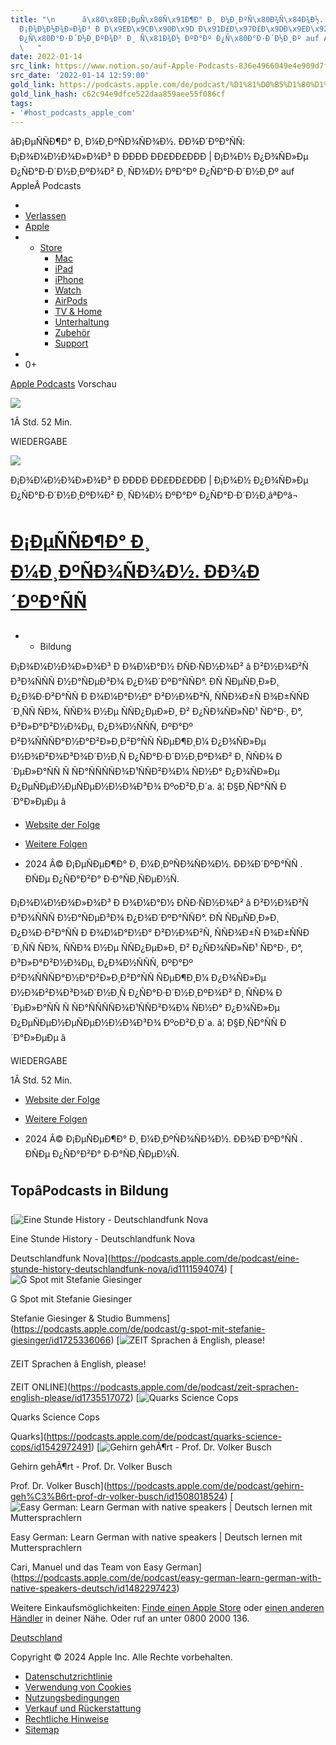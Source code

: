 ```yaml
---
title: "\n      â\x80\x8EÐ¡ÐµÑ\x80Ñ\x91Ð¶Ð° Ð¸ Ð¼Ð¸ÐºÑ\x80Ð¾Ñ\x84Ð¾Ð½. Ð\x9FÐ¾Ð´ÐºÐ°Ñ\x81Ñ\x82:
  Ð¡Ð¾Ð¼Ð½Ð¾Ð»Ð¾Ð³ Ð Ð\x9EÐ\x9CÐ\x90Ð\x9D Ð\x91Ð£Ð\x97Ð£Ð\x9DÐ\x9EÐ\x92 | Ð¡Ð¾Ð½ Ð¿Ð¾Ñ\x81Ð»Ðµ
  Ð¿Ñ\x80Ð°Ð·Ð´Ð½Ð¸ÐºÐ¾Ð² Ð¸ Ñ\x81Ð¾Ð½ ÐºÐ°Ðº Ð¿Ñ\x80Ð°Ð·Ð´Ð½Ð¸Ðº auf AppleÂ Podcasts\n
  \   "
date: 2022-01-14
src_link: https://www.notion.so/auf-Apple-Podcasts-836e4966049e4e909d7fa2a0ec4add81
src_date: '2022-01-14 12:59:00'
gold_link: https://podcasts.apple.com/de/podcast/%D1%81%D0%B5%D1%80%D1%91%D0%B6%D0%B0-%D0%B8-%D0%BC%D0%B8%D0%BA%D1%80%D0%BE%D1%84%D0%BE%D0%BD-%D0%BF%D0%BE%D0%B4%D0%BA%D0%B0%D1%81%D1%82/id1488833497?i=1000546983856
gold_link_hash: c62c94e9dfce522daa859aee55f086cf
tags:
- '#host_podcasts_apple_com'
---
```
























 âÐ¡ÐµÑÑÐ¶Ð° Ð¸ Ð¼Ð¸ÐºÑÐ¾ÑÐ¾Ð½. ÐÐ¾Ð´ÐºÐ°ÑÑ: Ð¡Ð¾Ð¼Ð½Ð¾Ð»Ð¾Ð³ Ð ÐÐÐÐ ÐÐ£ÐÐ£ÐÐÐ | Ð¡Ð¾Ð½ Ð¿Ð¾ÑÐ»Ðµ Ð¿ÑÐ°Ð·Ð´Ð½Ð¸ÐºÐ¾Ð² Ð¸ ÑÐ¾Ð½ ÐºÐ°Ðº Ð¿ÑÐ°Ð·Ð´Ð½Ð¸Ðº auf AppleÂ Podcasts
 




































* 
* [Verlassen](www.apple.com/de/shop/goto/exitstore)
* [Apple](https://www.apple.com/de/)
* + [Store](https://www.apple.com/de/shop/goto/store)
	+ [Mac](https://www.apple.com/de/mac/)
	+ [iPad](https://www.apple.com/de/ipad/)
	+ [iPhone](https://www.apple.com/de/iphone/)
	+ [Watch](https://www.apple.com/de/watch/)
	+ [AirPods](https://www.apple.com/de/airpods/)
	+ [TV & Home](https://www.apple.com/de/tv-home/)
	+ [Unterhaltung](https://www.apple.com/de/entertainment/)
	+ [Zubehör](https://www.apple.com/de/shop/goto/buy_accessories)
	+ [Support](https://support.apple.com/de-de)
* 
* 0+
















[Apple Podcasts](https://www.apple.com/de/apple-podcasts/) Vorschau


 
 


















![](/assets/artwork/1x1-42817eea7ade52607a760cbee00d1495.gif)



1Â Std. 52 Min.



WIEDERGABE









![](/assets/artwork/1x1-42817eea7ade52607a760cbee00d1495.gif)





Ð¡Ð¾Ð¼Ð½Ð¾Ð»Ð¾Ð³ Ð ÐÐÐÐ ÐÐ£ÐÐ£ÐÐÐ | Ð¡Ð¾Ð½ Ð¿Ð¾ÑÐ»Ðµ Ð¿ÑÐ°Ð·Ð´Ð½Ð¸ÐºÐ¾Ð² Ð¸ ÑÐ¾Ð½ ÐºÐ°Ðº Ð¿ÑÐ°Ð·Ð´Ð½Ð¸âªÐºâ¬
 

[Ð¡ÐµÑÑÐ¶Ð° Ð¸ Ð¼Ð¸ÐºÑÐ¾ÑÐ¾Ð½. ÐÐ¾Ð´ÐºÐ°ÑÑ](https://podcasts.apple.com/de/podcast/%D1%81%D0%B5%D1%80%D1%91%D0%B6%D0%B0-%D0%B8-%D0%BC%D0%B8%D0%BA%D1%80%D0%BE%D1%84%D0%BE%D0%BD-%D0%BF%D0%BE%D0%B4%D0%BA%D0%B0%D1%81%D1%82/id1488833497)
=============================================================================================================================================================================================================================================================================================================================================================================


* + Bildung









 







Ð¡Ð¾Ð¼Ð½Ð¾Ð»Ð¾Ð³ Ð Ð¾Ð¼Ð°Ð½ ÐÑÐ·ÑÐ½Ð¾Ð² â Ð²Ð½Ð¾Ð²Ñ Ð³Ð¾ÑÑÑ Ð½Ð°ÑÐµÐ³Ð¾ Ð¿Ð¾Ð´ÐºÐ°ÑÑÐ°. ÐÑ ÑÐµÑÐ¸Ð»Ð¸ Ð¿Ð¾Ð·Ð²Ð°ÑÑ Ð Ð¾Ð¼Ð°Ð½Ð° Ð²Ð½Ð¾Ð²Ñ, ÑÑÐ¾Ð±Ñ Ð¾Ð±ÑÑÐ´Ð¸ÑÑ ÑÐ¾, ÑÑÐ¾ Ð½Ðµ ÑÑÐ¿ÐµÐ»Ð¸ Ð² Ð¿ÑÐ¾ÑÐ»ÑÐ¹ ÑÐ°Ð·, Ð°, Ð³Ð»Ð°Ð²Ð½Ð¾Ðµ, Ð¿Ð¾Ð½ÑÑÑ, ÐºÐ°Ðº Ð²Ð¾ÑÑÑÐ°Ð½Ð°Ð²Ð»Ð¸Ð²Ð°ÑÑ ÑÐµÐ¶Ð¸Ð¼ Ð¿Ð¾ÑÐ»Ðµ Ð½Ð¾Ð²Ð¾Ð³Ð¾Ð´Ð½Ð¸Ñ Ð¿ÑÐ°Ð·Ð´Ð½Ð¸ÐºÐ¾Ð² Ð¸ ÑÑÐ¾ Ð´ÐµÐ»Ð°ÑÑ Ñ ÑÐ°ÑÑÑÑÐ¾Ð¹ÑÑÐ²Ð¾Ð¼ ÑÐ½Ð° Ð¿Ð¾ÑÐ»Ðµ Ð¿ÐµÑÐµÐ½ÐµÑÐµÐ½Ð½Ð¾Ð³Ð¾ ÐºoÐ²Ð¸Ð´a. â¦ Ð§Ð¸ÑÐ°ÑÑ Ð´Ð°Ð»ÐµÐµ â




* [Website der Folge](https://sergeymeza.mave.digital/ep-94)
* [Weitere Folgen](https://podcasts.apple.com/de/podcast/%D1%81%D0%B5%D1%80%D1%91%D0%B6%D0%B0-%D0%B8-%D0%BC%D0%B8%D0%BA%D1%80%D0%BE%D1%84%D0%BE%D0%BD-%D0%BF%D0%BE%D0%B4%D0%BA%D0%B0%D1%81%D1%82/id1488833497)


* 2024 Â© Ð¡ÐµÑÐµÐ¶Ð° Ð¸ Ð¼Ð¸ÐºÑÐ¾ÑÐ¾Ð½. ÐÐ¾Ð´ÐºÐ°ÑÑ . ÐÑÐµ Ð¿ÑÐ°Ð²Ð° Ð·Ð°ÑÐ¸ÑÐµÐ½Ñ.












Ð¡Ð¾Ð¼Ð½Ð¾Ð»Ð¾Ð³ Ð Ð¾Ð¼Ð°Ð½ ÐÑÐ·ÑÐ½Ð¾Ð² â Ð²Ð½Ð¾Ð²Ñ Ð³Ð¾ÑÑÑ Ð½Ð°ÑÐµÐ³Ð¾ Ð¿Ð¾Ð´ÐºÐ°ÑÑÐ°. ÐÑ ÑÐµÑÐ¸Ð»Ð¸ Ð¿Ð¾Ð·Ð²Ð°ÑÑ Ð Ð¾Ð¼Ð°Ð½Ð° Ð²Ð½Ð¾Ð²Ñ, ÑÑÐ¾Ð±Ñ Ð¾Ð±ÑÑÐ´Ð¸ÑÑ ÑÐ¾, ÑÑÐ¾ Ð½Ðµ ÑÑÐ¿ÐµÐ»Ð¸ Ð² Ð¿ÑÐ¾ÑÐ»ÑÐ¹ ÑÐ°Ð·, Ð°, Ð³Ð»Ð°Ð²Ð½Ð¾Ðµ, Ð¿Ð¾Ð½ÑÑÑ, ÐºÐ°Ðº Ð²Ð¾ÑÑÑÐ°Ð½Ð°Ð²Ð»Ð¸Ð²Ð°ÑÑ ÑÐµÐ¶Ð¸Ð¼ Ð¿Ð¾ÑÐ»Ðµ Ð½Ð¾Ð²Ð¾Ð³Ð¾Ð´Ð½Ð¸Ñ Ð¿ÑÐ°Ð·Ð´Ð½Ð¸ÐºÐ¾Ð² Ð¸ ÑÑÐ¾ Ð´ÐµÐ»Ð°ÑÑ Ñ ÑÐ°ÑÑÑÑÐ¾Ð¹ÑÑÐ²Ð¾Ð¼ ÑÐ½Ð° Ð¿Ð¾ÑÐ»Ðµ Ð¿ÐµÑÐµÐ½ÐµÑÐµÐ½Ð½Ð¾Ð³Ð¾ ÐºoÐ²Ð¸Ð´a. â¦ Ð§Ð¸ÑÐ°ÑÑ Ð´Ð°Ð»ÐµÐµ â











 







WIEDERGABE

1Â Std. 52 Min.



* [Website der Folge](https://sergeymeza.mave.digital/ep-94)
* [Weitere Folgen](https://podcasts.apple.com/de/podcast/%D1%81%D0%B5%D1%80%D1%91%D0%B6%D0%B0-%D0%B8-%D0%BC%D0%B8%D0%BA%D1%80%D0%BE%D1%84%D0%BE%D0%BD-%D0%BF%D0%BE%D0%B4%D0%BA%D0%B0%D1%81%D1%82/id1488833497)


* 2024 Â© Ð¡ÐµÑÐµÐ¶Ð° Ð¸ Ð¼Ð¸ÐºÑÐ¾ÑÐ¾Ð½. ÐÐ¾Ð´ÐºÐ°ÑÑ . ÐÑÐµ Ð¿ÑÐ°Ð²Ð° Ð·Ð°ÑÐ¸ÑÐµÐ½Ñ.







TopâPodcasts in Bildung
-------------------------





[![Eine Stunde History - Deutschlandfunk Nova](/assets/artwork/1x1-42817eea7ade52607a760cbee00d1495.gif)






 





 Eine Stunde History - Deutschlandfunk Nova



 Deutschlandfunk Nova](https://podcasts.apple.com/de/podcast/eine-stunde-history-deutschlandfunk-nova/id1111594074)
[![G Spot mit Stefanie Giesinger](/assets/artwork/1x1-42817eea7ade52607a760cbee00d1495.gif)






 





 G Spot mit Stefanie Giesinger



 Stefanie Giesinger & Studio Bummens](https://podcasts.apple.com/de/podcast/g-spot-mit-stefanie-giesinger/id1725336066)
[![ZEIT Sprachen â English, please!](/assets/artwork/1x1-42817eea7ade52607a760cbee00d1495.gif)






 





 ZEIT Sprachen â English, please!



 ZEIT ONLINE](https://podcasts.apple.com/de/podcast/zeit-sprachen-english-please/id1735517072)
[![Quarks Science Cops](/assets/artwork/1x1-42817eea7ade52607a760cbee00d1495.gif)






 





 Quarks Science Cops



 Quarks](https://podcasts.apple.com/de/podcast/quarks-science-cops/id1542972491)
[![Gehirn gehÃ¶rt - Prof. Dr. Volker Busch](/assets/artwork/1x1-42817eea7ade52607a760cbee00d1495.gif)






 





 Gehirn gehÃ¶rt - Prof. Dr. Volker Busch



 Prof. Dr. Volker Busch](https://podcasts.apple.com/de/podcast/gehirn-geh%C3%B6rt-prof-dr-volker-busch/id1508018524)
[![Easy German: Learn German with native speakers | Deutsch lernen mit Muttersprachlern](/assets/artwork/1x1-42817eea7ade52607a760cbee00d1495.gif)






 





 Easy German: Learn German with native speakers | Deutsch lernen mit Muttersprachlern



 Cari, Manuel und das Team von Easy German](https://podcasts.apple.com/de/podcast/easy-german-learn-german-with-native-speakers-deutsch/id1482297423)








 Weitere Einkaufsmöglichkeiten: [Finde einen Apple Store](https://www.apple.com/de/retail/) oder [einen anderen Händler](https://locate.apple.com/de/de/) in deiner Nähe. Oder ruf an unter 0800 2000 136.


[Deutschland](https://www.apple.com/choose-country-region/ "Land oder Region auswählen")


Copyright © 2024 Apple Inc. Alle Rechte vorbehalten.
 
* [Datenschutzrichtlinie](https://www.apple.com/de/legal/privacy/)
* [Verwendung von Cookies](https://www.apple.com/legal/privacy/de/cookies/)
* [Nutzungsbedingungen](https://www.apple.com/de/legal/terms/site.html)
* [Verkauf und Rückerstattung](https://www.apple.com/de/shop/goto/help/sales_refunds)
* [Rechtliche Hinweise](https://www.apple.com/de/legal/)
* [Sitemap](https://www.apple.com/de/sitemap/)